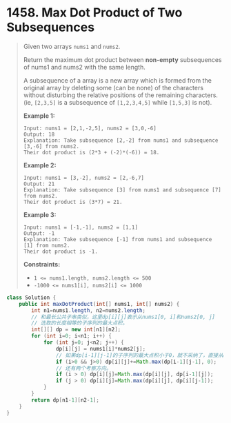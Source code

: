 # 1458. Max Dot Product of Two Subsequences

> Given two arrays `nums1` and `nums2`.
>
> Return the maximum dot product between **non-empty** subsequences of nums1 and nums2 with the same length.
>
> A subsequence of a array is a new array which is formed from the original array by deleting some (can be none) of the characters without disturbing the relative positions of the remaining characters. (ie, `[2,3,5]` is a subsequence of `[1,2,3,4,5]` while `[1,5,3]` is not).
>
>  
>
> **Example 1:**
>
> ```
> Input: nums1 = [2,1,-2,5], nums2 = [3,0,-6]
> Output: 18
> Explanation: Take subsequence [2,-2] from nums1 and subsequence [3,-6] from nums2.
> Their dot product is (2*3 + (-2)*(-6)) = 18.
> ```
>
> **Example 2:**
>
> ```
> Input: nums1 = [3,-2], nums2 = [2,-6,7]
> Output: 21
> Explanation: Take subsequence [3] from nums1 and subsequence [7] from nums2.
> Their dot product is (3*7) = 21.
> ```
>
> **Example 3:**
>
> ```
> Input: nums1 = [-1,-1], nums2 = [1,1]
> Output: -1
> Explanation: Take subsequence [-1] from nums1 and subsequence [1] from nums2.
> Their dot product is -1.
> ```
>
>  
>
> **Constraints:**
>
> - `1 <= nums1.length, nums2.length <= 500`
> - `-1000 <= nums1[i], nums2[i] <= 1000`

```java
class Solution {
    public int maxDotProduct(int[] nums1, int[] nums2) {
        int n1=nums1.length, n2=nums2.length;
        // 和最长公共子串类似，这里dp[i][j]表示从nums1[0, i]和nums2[0, j]
        // 选取的长度相等的子序列的最大点积。
        int[][] dp = new int[n1][n2];
        for (int i=0; i<n1; i++) {
            for (int j=0; j<n2; j++) {
                dp[i][j] = nums1[i]*nums2[j];
                // 如果dp[i-1][j-1]的子序列的最大点积小于0，就不采纳了，直接从dp[i][j]开始新的子序列。
                if (i>0 && j>0) dp[i][j]+=Math.max(dp[i-1][j-1], 0);
                // 还有两个考察方向。
                if (i > 0) dp[i][j]=Math.max(dp[i][j], dp[i-1][j]);
                if (j > 0) dp[i][j]=Math.max(dp[i][j], dp[i][j-1]);
            }
        }
        return dp[n1-1][n2-1];
    }
}
```

